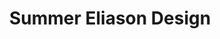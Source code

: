 ---
title: "Summer Eliason Design"
url: /louisville/summer-eliason-design/
shop: interior decoration
---